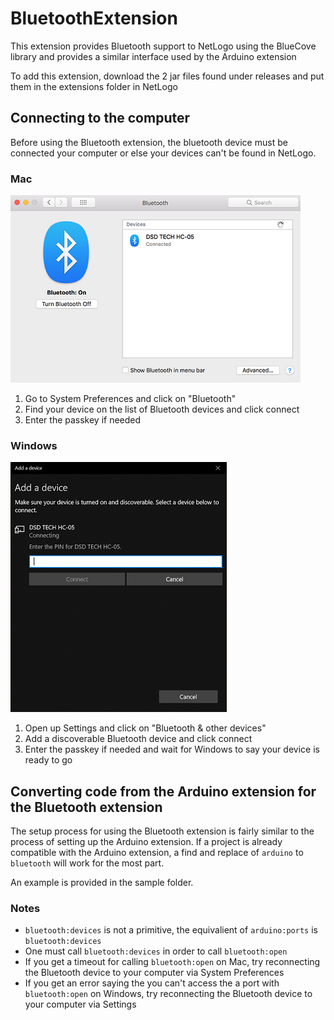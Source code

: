 # BluetoothExtension
This extension provides Bluetooth support to NetLogo using the BlueCove library and provides a similar interface used by the Arduino extension

To add this extension, download the 2 jar files found under releases and put them in the extensions folder in NetLogo

## Connecting to the computer
Before using the Bluetooth extension, the bluetooth device must be connected your computer or else your devices can't be found in NetLogo.
### Mac
![](images/MacBluetooth.png)
1. Go to System Preferences and click on "Bluetooth"
2. Find your device on the list of Bluetooth devices and click connect
3. Enter the passkey if needed
### Windows
![](images/WindowsBluetooth.png)
1. Open up Settings and click on "Bluetooth & other devices"
2. Add a discoverable Bluetooth device and click connect
3. Enter the passkey if needed and wait for Windows to say your device is ready to go

## Converting code from the Arduino extension for the Bluetooth extension 
The setup process for using the Bluetooth extension is fairly similar to the process of setting up the Arduino extension. If a project is already compatible with the Arduino extension, a find and replace of `arduino` to `bluetooth` will work for the most part.

An example is provided in the sample folder.

### Notes
* `bluetooth:devices` is not a primitive, the equivalient of `arduino:ports` is `bluetooth:devices`
* One must call `bluetooth:devices` in order to call `bluetooth:open` 
* If you get a timeout for calling `bluetooth:open` on Mac, try reconnecting the Bluetooth device to your computer via System Preferences
* If you get an error saying the you can't access the a port with `bluetooth:open` on Windows, try reconnecting the Bluetooth device to your computer via Settings
